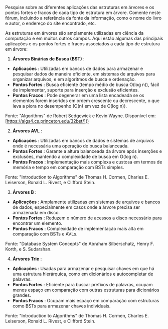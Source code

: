 Pesquise sobre as diferentes aplicações das estruturas em árvores e os pontos fortes e fracos de cada tipo de estrutura em árvore. Comente neste fórum, incluindo a referência da fonte da informação, como o nome do livro e autor, o endereço do site encontrado, etc.

As estruturas em árvores são amplamente utilizadas em ciência da computação e em muitos outros campos. Aqui estão algumas das principais aplicações e os pontos fortes e fracos associados a cada tipo de estrutura em árvore:

1. **Árvores Binárias de Busca (BST)** :

- **Aplicações** : Utilizadas em bancos de dados para armazenar e pesquisar dados de maneira eficiente, em sistemas de arquivos para organizar arquivos, e em algoritmos de busca e ordenação.
- **Pontos Fortes** : Busca eficiente (tempo médio de busca O(log n)), fácil de implementar, suporte para inserção e exclusão eficientes.
- **Pontos Fracos** : Pode degenerar em uma lista encadeada se os elementos forem inseridos em ordem crescente ou decrescente, o que leva a piora no desempenho (O(n) em vez de O(log n)).

Fonte: "Algorithms" de Robert Sedgewick e Kevin Wayne. Disponível em: [https://algs4.cs.princeton.edu/32bst/]()

2. **Árvores AVL** :

- **Aplicações** : Utilizadas em bancos de dados e sistemas de arquivos onde é necessária uma operação de busca balanceada.
- **Pontos Fortes** : Garante a altura balanceada da árvore após inserções e exclusões, mantendo a complexidade de busca em O(log n).
- **Pontos Fracos** : Implementação mais complexa e custosa em termos de memória e tempo em comparação com BSTs simples.

Fonte: "Introduction to Algorithms" de Thomas H. Cormen, Charles E. Leiserson, Ronald L. Rivest, e Clifford Stein.

3. **Árvores B** :

- **Aplicações** : Amplamente utilizadas em sistemas de arquivos e bancos de dados, especialmente em casos onde a árvore precisa ser armazenada em disco.
- **Pontos Fortes** : Reduzem o número de acessos a disco necessário para encontrar um elemento.
- **Pontos Fracos** : Complexidade de implementação mais alta em comparação com BSTs e AVLs.

Fonte: "Database System Concepts" de Abraham Silberschatz, Henry F. Korth, e S. Sudarshan.

4. **Árvores Trie** :

- **Aplicações** : Usadas para armazenar e pesquisar chaves em que há uma estrutura hierárquica, como em dicionários e autocompletar de palavras.
- **Pontos Fortes** : Eficiente para buscar prefixos de palavras, ocupam menos espaço em comparação com outras estruturas para dicionários grandes.
- **Pontos Fracos** : Ocupam mais espaço em comparação com estruturas como BSTs para armazenar chaves individuais.

Fonte: "Introduction to Algorithms" de Thomas H. Cormen, Charles E. Leiserson, Ronald L. Rivest, e Clifford Stein.
